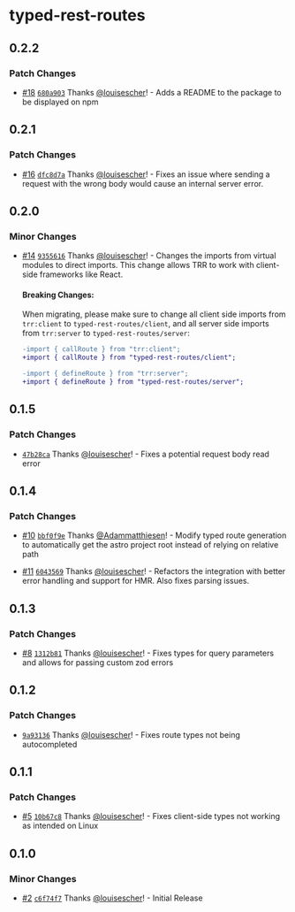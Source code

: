 # typed-rest-routes

## 0.2.2

### Patch Changes

- [#18](https://github.com/louisescher/typed-rest-routes/pull/18) [`680a903`](https://github.com/louisescher/typed-rest-routes/commit/680a90304cb0f5c5eb4ff297613926660bd42db8) Thanks [@louisescher](https://github.com/louisescher)! - Adds a README to the package to be displayed on npm

## 0.2.1

### Patch Changes

- [#16](https://github.com/louisescher/typed-rest-routes/pull/16) [`dfc8d7a`](https://github.com/louisescher/typed-rest-routes/commit/dfc8d7ac072e1a18eb67ed37b180981f04c6330a) Thanks [@louisescher](https://github.com/louisescher)! - Fixes an issue where sending a request with the wrong body would cause an internal server error.

## 0.2.0

### Minor Changes

- [#14](https://github.com/louisescher/typed-rest-routes/pull/14) [`9355616`](https://github.com/louisescher/typed-rest-routes/commit/9355616430d12be2ed318d1a039f6bcb68344814) Thanks [@louisescher](https://github.com/louisescher)! - Changes the imports from virtual modules to direct imports. This change allows TRR to work with client-side frameworks like React.

  #### Breaking Changes:

  When migrating, please make sure to change all client side imports from `trr:client` to `typed-rest-routes/client`, and all server side imports from `trr:server` to `typed-rest-routes/server`:

  ```diff
  -import { callRoute } from "trr:client";
  +import { callRoute } from "typed-rest-routes/client";
  ```

  ```diff
  -import { defineRoute } from "trr:server";
  +import { defineRoute } from "typed-rest-routes/server";
  ```

## 0.1.5

### Patch Changes

- [`47b28ca`](https://github.com/louisescher/typed-rest-routes/commit/47b28ca68ede553d7a10747e8649f355d461ce8f) Thanks [@louisescher](https://github.com/louisescher)! - Fixes a potential request body read error

## 0.1.4

### Patch Changes

- [#10](https://github.com/louisescher/typed-rest-routes/pull/10) [`bbf0f9e`](https://github.com/louisescher/typed-rest-routes/commit/bbf0f9e9950e6c11433bcafcd0b57ac184a90574) Thanks [@Adammatthiesen](https://github.com/Adammatthiesen)! - Modify typed route generation to automatically get the astro project root instead of relying on relative path

- [#11](https://github.com/louisescher/typed-rest-routes/pull/11) [`6043569`](https://github.com/louisescher/typed-rest-routes/commit/604356954c6cf49c7c7a39b9de86687a577bc931) Thanks [@louisescher](https://github.com/louisescher)! - Refactors the integration with better error handling and support for HMR. Also fixes parsing issues.

## 0.1.3

### Patch Changes

- [#8](https://github.com/louisescher/typed-rest-routes/pull/8) [`1312b81`](https://github.com/louisescher/typed-rest-routes/commit/1312b81f564653390b1f1394ce32a6de5f51aae0) Thanks [@louisescher](https://github.com/louisescher)! - Fixes types for query parameters and allows for passing custom zod errors

## 0.1.2

### Patch Changes

- [`9a93136`](https://github.com/louisescher/typed-rest-routes/commit/9a93136c98739210f52eb960566cf7296c5782cd) Thanks [@louisescher](https://github.com/louisescher)! - Fixes route types not being autocompleted

## 0.1.1

### Patch Changes

- [#5](https://github.com/louisescher/typed-rest-routes/pull/5) [`10b67c8`](https://github.com/louisescher/typed-rest-routes/commit/10b67c8e4a8cd0de8e717e35e05c45ab173da5fc) Thanks [@louisescher](https://github.com/louisescher)! - Fixes client-side types not working as intended on Linux

## 0.1.0

### Minor Changes

- [#2](https://github.com/louisescher/typed-rest-routes/pull/2) [`c6f74f7`](https://github.com/louisescher/typed-rest-routes/commit/c6f74f7ba77dc1b0089294b44294a5673ab14aaf) Thanks [@louisescher](https://github.com/louisescher)! - Initial Release
